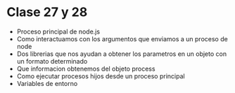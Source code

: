 # Clase 27 y 28

- Proceso principal de node.js
- Como interactuamos con los argumentos que enviamos a un proceso de node
- Dos librerias que nos ayudan a obtener los parametros en un objeto con un formato determinado
- Que informacion obtenemos del objeto process
- Como ejecutar procesos hijos desde un proceso principal
- Variables de entorno
